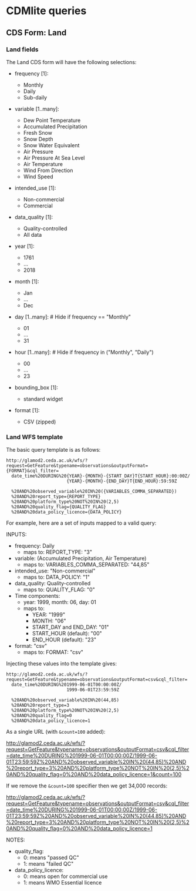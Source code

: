 # CDMlite queries

## CDS Form: Land

### Land fields

The Land CDS form will have the following selections:

- frequency [1]:
  - Monthly
  - Daily
  - Sub-daily
 
- variable [1..many]:
  - Dew Point Temperature
  - Accumulated Precipitation
  - Fresh Snow
  - Snow Depth
  - Snow Water Equivalent
  - Air Pressure
  - Air Pressure At Sea Level
  - Air Temperature
  - Wind From Direction
  - Wind Speed
  
- intended_use [1]:
  - Non-commercial
  - Commercial
  
- data_quality [1]:
  - Quality-controlled
  - All data
  
- year [1]:
  - 1761
  - ...
  - 2018
  
- month [1]:
  - Jan
  - ...
  - Dec
  
- day [1..many]: # Hide if frequency == "Monthly"
  - 01
  - ...
  - 31
  
- hour [1..many]: # Hide if frequency in ("Monthly", "Daily")
  - 00
  - ...
  - 23
  
- bounding_box [1]:
  - standard widget
  
- format [1]:
  - CSV (zipped)

### Land WFS template

The basic query template is as follows:

```
http://glamod2.ceda.ac.uk/wfs/?request=GetFeature&typename=observations&outputFormat={FORMAT}&cql_filter=
  date_time%20DURING%20{YEAR}-{MONTH}-{START_DAY}T{START_HOUR}:00:00Z/
                       {YEAR}-{MONTH}-{END_DAY}T{END_HOUR}:59:59Z
                       
  %20AND%20observed_variable%20IN%20({VARIABLES_COMMA_SEPARATED})
  %20AND%20report_type={REPORT_TYPE}
  %20AND%20platform_type%20NOT%20IN%20(2,5)
  %20AND%20quality_flag={QUALITY_FLAG}
  %20AND%20data_policy_licence={DATA_POLICY}
```

For example, here are a set of inputs mapped to a valid query:

INPUTS: 
 - frequency: Daily
   - maps to: REPORT_TYPE: "3"
 - variable: (Accumulated Precipitation, Air Temperature)
   - maps to: VARIABLES_COMMA_SEPARATED: "44,85"
 - intended_use: "Non-commercial"
   - maps to: DATA_POLICY: "1"
 - data_quality: Quality-controlled
   - maps to: QUALITY_FLAG: "0"
 - Time components:
   - year: 1999, month: 06, day: 01
   - maps to:
     - YEAR: "1999"
     - MONTH: "06"
     - START_DAY and END_DAY: "01"
     - START_HOUR (default): "00"
     - END_HOUR (default): "23"
- format: "csv"
  - maps to: FORMAT: "csv"

Injecting these values into the template gives:
```
http://glamod2.ceda.ac.uk/wfs/?request=GetFeature&typename=observations&outputFormat=csv&cql_filter=
  date_time%20DURING%201999-06-01T00:00:00Z/
                       1999-06-01T23:59:59Z
                       
  %20AND%20observed_variable%20IN%20(44,85)
  %20AND%20report_type=3
  %20AND%20platform_type%20NOT%20IN%20(2,5)
  %20AND%20quality_flag=0
  %20AND%20data_policy_licence=1
```

As a single URL (with `&count=100` added):

http://glamod2.ceda.ac.uk/wfs/?request=GetFeature&typename=observations&outputFormat=csv&cql_filter=date_time%20DURING%201999-06-01T00:00:00Z/1999-06-01T23:59:59Z%20AND%20observed_variable%20IN%20(44,85)%20AND%20report_type=3%20AND%20platform_type%20NOT%20IN%20(2,5)%20AND%20quality_flag=0%20AND%20data_policy_licence=1&count=100

If we remove the `&count=100` specifier then we get 34,000 records:

http://glamod2.ceda.ac.uk/wfs/?request=GetFeature&typename=observations&outputFormat=csv&cql_filter=date_time%20DURING%201999-06-01T00:00:00Z/1999-06-01T23:59:59Z%20AND%20observed_variable%20IN%20(44,85)%20AND%20report_type=3%20AND%20platform_type%20NOT%20IN%20(2,5)%20AND%20quality_flag=0%20AND%20data_policy_licence=1

NOTES:
 - quality_flag:
   - 0: means "passed QC"
   - 1: means "failed QC"
 - data_policy_licence:
   - 0: means open for commercial use
   - 1: means WMO Essential licence
 
